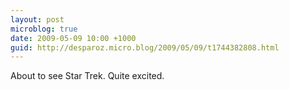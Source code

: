 ```yaml
---
layout: post
microblog: true
date: 2009-05-09 10:00 +1000
guid: http://desparoz.micro.blog/2009/05/09/t1744382808.html
---
```

About to see Star Trek. Quite excited.
